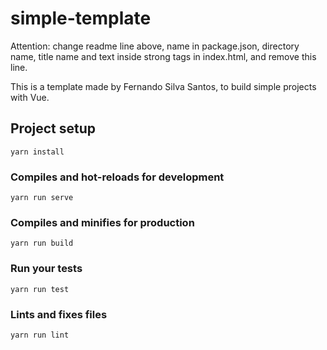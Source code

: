 # simple-template
Attention: change readme line above, name in package.json, directory name, title name and text inside strong tags in index.html, and remove this line.

This is a template made by Fernando Silva Santos, to build simple projects with Vue.


## Project setup
```
yarn install
```

### Compiles and hot-reloads for development
```
yarn run serve
```

### Compiles and minifies for production
```
yarn run build
```

### Run your tests
```
yarn run test
```

### Lints and fixes files
```
yarn run lint
```
